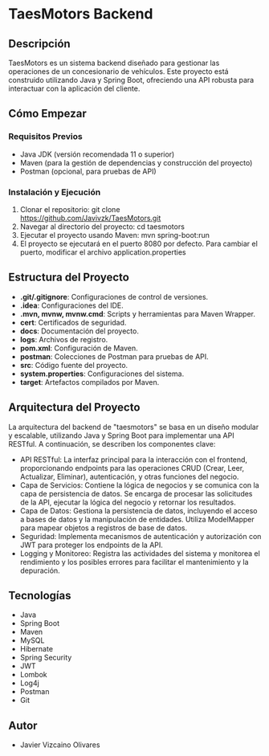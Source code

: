 # TaesMotors Backend

## Descripción
TaesMotors es un sistema backend diseñado para gestionar las operaciones de un concesionario de vehículos. Este proyecto está construido utilizando Java y Spring Boot, ofreciendo una API robusta para interactuar con la aplicación del cliente.

## Cómo Empezar

### Requisitos Previos
- Java JDK (versión recomendada 11 o superior)
- Maven (para la gestión de dependencias y construcción del proyecto)
- Postman (opcional, para pruebas de API)

### Instalación y Ejecución
1. Clonar el repositorio: git clone https://github.com/Javivzk/TaesMotors.git
2. Navegar al directorio del proyecto: cd taesmotors
3. Ejecutar el proyecto usando Maven: mvn spring-boot:run
4. El proyecto se ejecutará en el puerto 8080 por defecto. Para cambiar el puerto, modificar el archivo application.properties

## Estructura del Proyecto
- **.git/.gitignore**: Configuraciones de control de versiones.
- **.idea**: Configuraciones del IDE.
- **.mvn, mvnw, mvnw.cmd**: Scripts y herramientas para Maven Wrapper.
- **cert**: Certificados de seguridad.
- **docs**: Documentación del proyecto.
- **logs**: Archivos de registro.
- **pom.xml**: Configuración de Maven.
- **postman**: Colecciones de Postman para pruebas de API.
- **src**: Código fuente del proyecto.
- **system.properties**: Configuraciones del sistema.
- **target**: Artefactos compilados por Maven.

## Arquitectura del Proyecto
La arquitectura del backend de "taesmotors" se basa en un diseño modular y escalable, utilizando Java y Spring Boot para implementar una API RESTful. A continuación, se describen los componentes clave:

- API RESTful: La interfaz principal para la interacción con el frontend, proporcionando endpoints para las operaciones CRUD (Crear, Leer, Actualizar, Eliminar), autenticación, y otras funciones del negocio.
- Capa de Servicios: Contiene la lógica de negocios y se comunica con la capa de persistencia de datos. Se encarga de procesar las solicitudes de la API, ejecutar la lógica del negocio y retornar los resultados.
- Capa de Datos: Gestiona la persistencia de datos, incluyendo el acceso a bases de datos y la manipulación de entidades. Utiliza ModelMapper para mapear objetos a registros de base de datos.
- Seguridad: Implementa mecanismos de autenticación y autorización con JWT para proteger los endpoints de la API.
- Logging y Monitoreo: Registra las actividades del sistema y monitorea el rendimiento y los posibles errores para facilitar el mantenimiento y la depuración.

## Tecnologías
- Java
- Spring Boot
- Maven
- MySQL
- Hibernate
- Spring Security
- JWT
- Lombok
- Log4j
- Postman
- Git
## Autor
- Javier Vizcaino Olivares
